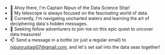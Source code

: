 
- 👋 Ahoy there, I'm Captain Nipun of the Data Science Ship!
- 👀 My telescope is always focused on the fascinating world of data.
- 🌱 Currently, I'm navigating uncharted waters and learning the art of deciphering data's hidden messages.
- 💞️ Seeking fellow adventurers to join me on this epic quest to uncover data treasures!
- 📫 Send a message in a bottle (or just a regular email) to nipunrustagi07@gmail.com, and let's set sail into the data seas together!
